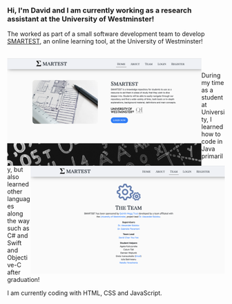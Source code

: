 ### Hi, I'm David and I am currently working as a research assistant at the University of Westminster!

The worked as part of a small software development team to develop [SMARTEST](https://smartestknowledge.org/), an online learning tool, at the University of Westminster!

<br>

<img src="SMARTEST_1.png" align="left" width="450" alt="SMARTEST Main Page">
<img src="SMARTEST_2.png" align="right" width="450" alt="SMARTEST Team Members">

<br>

During my time as a student at University, I learned how to code in Java primarily, but also learned other languages along the way such as C# and Swift and Objective-C after graduation!

I am currently coding with HTML, CSS and JavaScript.

<!--
**davidchan125/davidchan125** is a ✨ _special_ ✨ repository because its `README.md` (this file) appears on your GitHub profile.

Here are some ideas to get you started:

- 🔭 I’m currently working on ...
- 🌱 I’m currently learning ...
- 👯 I’m looking to collaborate on ...
- 🤔 I’m looking for help with ...
- 💬 Ask me about ...
- 📫 How to reach me: ...
- 😄 Pronouns: ...
- ⚡ Fun fact: ...
-->
